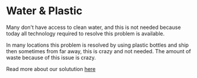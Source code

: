 # Water & Plastic

Many don't have access to clean water, and this is not needed because today all technology required to resolve this problem is available.

In many locations this problem is resolved by using plastic bottles and ship then sometimes from far away, this is crazy and not needed. The amount of waste because of this issue is crazy.



Read more about our solutution [here](ow/solution/drinking_water.md)